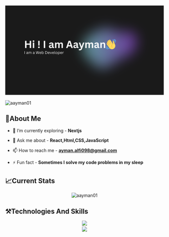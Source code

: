 ![logo](https://github.com/aayman01/aayman01/blob/main/banner.png)
<p align="left"> <img src="https://komarev.com/ghpvc/?username=aayman01&label=Profile%20views&color=0e75b6&style=flat" alt="aayman01" /> </p>

## 📌About Me
- 🌱 I’m currently exploring - **Nextjs**

- 💬 Ask me about - **React,Html,CSS,JavaScript**

- 📫 How to reach me - **ayman.alfi098@gmail.com**

- ⚡ Fun fact - **Sometimes I solve my code problems in my sleep**
## 📈Current Stats
<p align="center"><img align="center" href="https://git.io/streak-stats"><img src="https://streak-stats.demolab.com?user=aayman01&theme=tokyonight&card_width=600&card_height=250" alt="aayman01" /></p>

## ⚒️Technologies And Skills
<div align="center">
    <img src="https://skillicons.dev/icons?i=html,css,tailwind,react,javascript,nodejs,express,firebase,mongodb,typescript,nextjs,framer-motion" /><br>
    <img src="https://skillicons.dev/icons?i=vscode,github,figma,git" /><br>
</div>


